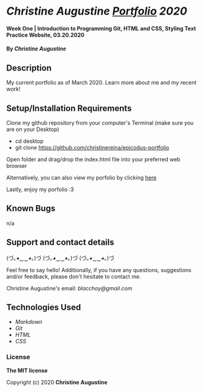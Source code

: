# _Christine Augustine [Portfolio](https://christinereina.github.io/epicodus-portfolio/) 2020_

#### Week One | Introduction to Programming Git, HTML and CSS, Styling Text Practice Website, 03.20.2020

#### By _**Christine Augustine**_

## Description

My current portfolio as of March 2020. Learn more about me and my recent work!

## Setup/Installation Requirements

Clone my github repository from your computer's Terminal (make sure you are on your Desktop)

* cd desktop
* git clone https://github.com/christinereina/epicodus-portfolio

Open folder and drag/drop the index.html file into your preferred web browser

Alternatively, you can also view my porfolio by clicking [here](https://christinereina.github.io/epicodus-portfolio/)

Lastly, enjoy my porfolio :3

## Known Bugs

n/a

## Support and contact details

(づ｡◕‿‿◕｡)づ (づ｡◕‿‿◕｡)づ (づ｡◕‿‿◕｡)づ

Feel free to say hello! Additionally, if you have any questions, suggestions and/or feedback, please don't hesitate to contact me. 

Christine Augustine's email:
_blacchoy@gmail.com_

## Technologies Used

* _Markdown_
* _Git_
* _HTML_
* _CSS_ 

### License

**The MIT license**

Copyright (c) 2020 **Christine Augustine**
